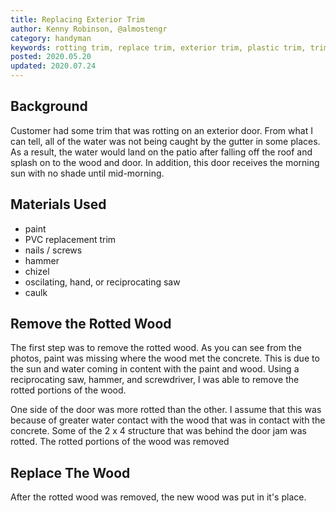 ```yaml
---
title: Replacing Exterior Trim
author: Kenny Robinson, @almostengr
category: handyman
keywords: rotting trim, replace trim, exterior trim, plastic trim, trim repair
posted: 2020.05.20
updated: 2020.07.24
---
```


## Background

Customer had some trim that was rotting on an exterior door. From what I can tell, all of the water was not
being caught by the gutter in some places. As a result, the water would land on the patio after falling
off the roof and splash on to the wood and door. In addition, this door receives the morning sun with
no shade until mid-morning.

## Materials Used

* paint
* PVC replacement trim
* nails / screws
* hammer
* chizel
* oscilating, hand, or reciprocating saw
* caulk

## Remove the Rotted Wood

The first step was to remove the rotted wood. As you can see from the photos, paint was missing where the wood
met the concrete. This is due to the sun and water coming in content with the paint and wood.  Using a
reciprocating saw, hammer, and screwdriver, I was able to remove the rotted portions of the wood.

One side of the door was more rotted than the other. I assume that this was because of greater water contact
with the wood that was in contact with the concrete. Some of the 2 x 4 structure that was behind the door
jam was rotted. The rotted portions of the wood was removed

## Replace The Wood

After the rotted wood was removed, the new wood was put in it's place.